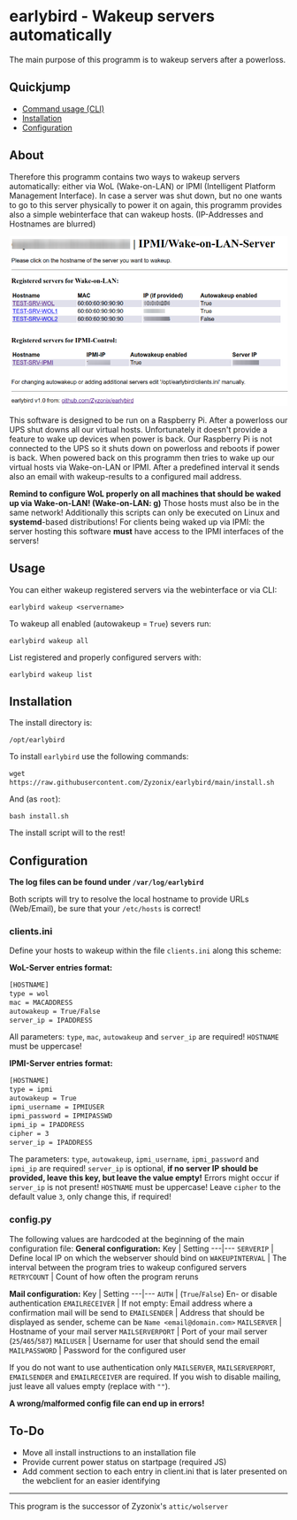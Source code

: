 # earlybird - Wakeup servers automatically 

The main purpose of this programm is to wakeup servers after a powerloss.

## Quickjump

- [Command usage (CLI)](#usage)
- [Installation](#installation)
- [Configuration](#configuration)

## About

Therefore this programm contains two ways to wakeup servers automatically: either via WoL (Wake-on-LAN) or IPMI (Intelligent Platform Management Interface). 
In case a server was shut down, but no one wants to go to this server physically to power it on again, this programm provides also a simple webinterface that can wakeup hosts. (IP-Addresses and Hostnames are blurred)

![webclient-example](images/webclient-example.png)

This software is designed to be run on a Raspberry Pi. After a powerloss our UPS shut downs all our virtual hosts. Unfortunately it doesn't provide a feature to wake up devices when power is back. Our Raspberry Pi is not connected to the UPS so it shuts down on powerloss and reboots if power is back. When powered back on this programm then tries to wake up our virtual hosts via Wake-on-LAN or IPMI. After a predefined interval it sends also an email with wakeup-results to a configured mail address.


**Remind to configure WoL properly on all machines that should be waked up via Wake-on-LAN! (Wake-on-LAN: g)**
Those hosts must also be in the same network!
Additionally this scripts can only be executed on Linux and **systemd**-based distributions!
For clients being waked up via IPMI: the server hosting this software **must** have access to the IPMI interfaces of the servers!


## Usage
You can either wakeup registered servers via the webinterface or via CLI:
```
earlybird wakeup <servername>
```
To wakeup all enabled (autowakeup = ```True```) severs run:
```
earlybird wakeup all
```
List registered and properly configured servers with:
```
earlybird wakeup list
```

## Installation
The install directory is:
```
/opt/earlybird
```

To install ```earlybird``` use the following commands:
```
wget https://raw.githubusercontent.com/Zyzonix/earlybird/main/install.sh
```
And (as ```root```):
```
bash install.sh
```
The install script will to the rest!

## Configuration


**The log files can be found under ```/var/log/earlybird```**

Both scripts will try to resolve the local hostname to provide URLs (Web/Email), be sure that your ```/etc/hosts``` is correct!

### clients.ini
Define your hosts to wakeup within the file ```clients.ini``` along this scheme:

**WoL-Server entries format:**
```
[HOSTNAME]
type = wol
mac = MACADDRESS 
autowakeup = True/False
server_ip = IPADDRESS
```
All parameters: ```type```, ```mac```, ```autowakeup``` and ```server_ip``` are required! 
```HOSTNAME``` must be uppercase!

**IPMI-Server entries format:**
```
[HOSTNAME]
type = ipmi
autowakeup = True
ipmi_username = IPMIUSER
ipmi_password = IPMIPASSWD
ipmi_ip = IPADDRESS
cipher = 3
server_ip = IPADDRESS
```
The parameters: ```type```, ```autowakeup```, ```ipmi_username```, ```ipmi_password``` and ```ipmi_ip``` are required! ```server_ip``` is optional, **if no server IP should be provided, leave this key, but leave the value empty!** Errors might occur if ```server_ip``` is not present!
```HOSTNAME``` must be uppercase!
Leave ```cipher``` to the default value ```3```, only change this, if required!

### config.py

The following values are hardcoded at the beginning of the main configuration file:
**General configuration:**
Key | Setting
---|---
```SERVERIP``` | Define local IP on which the webserver should bind on
```WAKEUPINTERVAL``` | The interval between the program tries to wakeup configured servers
```RETRYCOUNT``` | Count of how often the program reruns


**Mail configuration:**
Key | Setting
---|---
```AUTH``` | (```True```/```False```) En- or disable authentication
```EMAILRECEIVER``` | If not empty: Email address where a confirmation mail will be send to
```EMAILSENDER``` | Address that should be displayed as sender, scheme can be ```Name <email@domain.com>```
```MAILSERVER``` | Hostname of your mail server
```MAILSERVERPORT``` | Port of your mail server (```25```/```465```/```587```)
```MAILUSER``` | Username for user that should send the email
```MAILPASSWORD``` | Password for the configured user

If you do not want to use authentication only ```MAILSERVER```, ```MAILSERVERPORT```, ```EMAILSENDER``` and ```EMAILRECEIVER``` are required. 
If you wish to disable mailing, just leave all values empty (replace with ```""```).

**A wrong/malformed config file can end up in errors!**


## To-Do
* Move all install instructions to an installation file
* Provide current power status on startpage (required JS)
* Add comment section to each entry in client.ini that is later presented on the webclient for an easier identifying

----

This program is the successor of Zyzonix's ```attic/wolserver```





